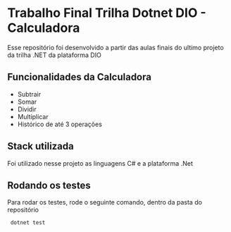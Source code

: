 
# Trabalho Final Trilha Dotnet DIO - Calculadora

Esse repositório foi desenvolvido a partir das aulas finais do ultimo projeto da trilha .NET da plataforma DIO


## Funcionalidades da Calculadora

- Subtrair
- Somar
- Dividir
- Multiplicar
- Histórico de até 3 operações


## Stack utilizada

Foi utilizado nesse projeto as linguagens C# e a plataforma .Net


## Rodando os testes

Para rodar os testes, rode o seguinte comando, dentro da pasta do repositório

```bash
 dotnet test
```

